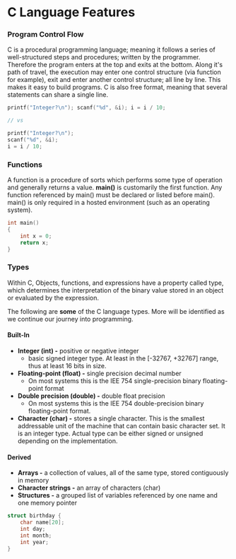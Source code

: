 # C Language Features

### Program Control Flow

C is a procedural programming language; meaning it follows a series of well-structured steps and procedures; written by the programmer. Therefore the program enters at the top and exits at the bottom. Along it's path of travel, the execution may enter one control structure \(via function for example\), exit and enter another control structure; all line by line. This makes it easy to build programs. C is also free format, meaning that several statements can share a single line.

```c
printf("Integer?\n"); scanf("%d", &i); i = i / 10;

// vs

printf("Integer?\n");
scanf("%d", &i);
i = i / 10;
```

### Functions

A function is a procedure of sorts which performs some type of operation and generally returns a value. **main\(\)** is customarily the first function. Any function referenced by main\(\) must be declared or listed before main\(\). main\(\) is only required in a hosted environment \(such as an operating system\).

```c
int main()
{
    int x = 0;
    return x;
}
```

### Types

Within C, Objects, functions, and expressions have a property called type, which determines the interpretation of the binary value stored in an object or evaluated by the expression.

The following are **some** of the C language types.  More will be identified as we continue our journey into programming.

#### Built-In

* **Integer \(int\) -** positive or negative integer
  * basic signed integer type. At least in the \[-32767, +32767\] range, thus at least 16 bits in size.
* **Floating-point \(float\) -** single precision decimal number
  * On most systems this is the IEE 754 single-precision binary floating-point format
* **Double precision \(double\) -** double float precision
  * On most systems this is the IEE 754 double-precision binary floating-point format.
* **Character \(char\) -** stores a single character. This is the smallest addressable unit of the machine that can contain basic character set. It is an integer type. Actual type can be either signed or unsigned depending on the implementation. 

#### Derived

* **Arrays -** a collection of values, all of the same type, stored contiguously in memory
* **Character strings -** an array of characters \(char\)
* **Structures -** a grouped list of variables referenced by one name and one memory pointer

```c
struct birthday {
    char name[20];
    int day;
    int month;
    int year;
}
```




